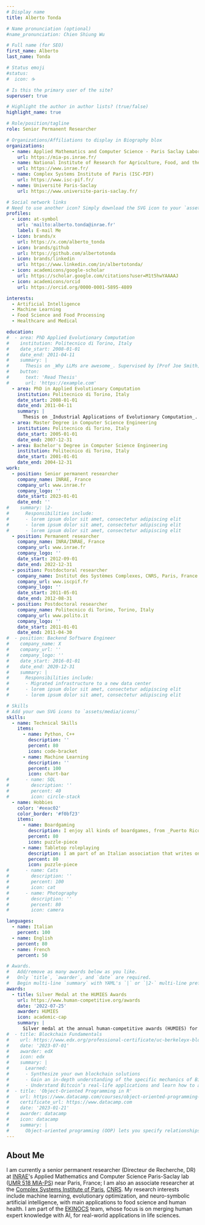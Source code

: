 ```yaml
---
# Display name
title: Alberto Tonda

# Name pronunciation (optional)
#name_pronunciation: Chien Shiung Wu

# Full name (for SEO)
first_name: Alberto
last_name: Tonda

# Status emoji
#status:
#  icon: ☕️

# Is this the primary user of the site?
superuser: true

# Highlight the author in author lists? (true/false)
highlight_name: true

# Role/position/tagline
role: Senior Permanent Researcher

# Organizations/Affiliations to display in Biography blox
organizations:
  - name: Applied Mathematics and Computer Science - Paris Saclay Laboratory
    url: https://mia-ps.inrae.fr/ 
  - name: National Institute of Research for Agriculture, Food, and the Environment
    url: https://www.inrae.fr/
  - name: Complex Systems Institute of Paris (ISC-PIF)
    url: https://www.isc-pif.fr/
  - name: Université Paris-Saclay
    url: https://www.universite-paris-saclay.fr/

# Social network links
# Need to use another icon? Simply download the SVG icon to your `assets/media/icons/` folder.
profiles:
  - icon: at-symbol
    url: 'mailto:alberto.tonda@inrae.fr'
    label: E-mail Me
  - icon: brands/x
    url: https://x.com/alberto_tonda
  - icon: brands/github
    url: https://github.com/albertotonda
  - icon: brands/linkedin
    url: https://www.linkedin.com/in/albertotonda/
  - icon: academicons/google-scholar
    url: https://scholar.google.com/citations?user=M1t5hwYAAAAJ
  - icon: academicons/orcid
    url: https://orcid.org/0000-0001-5895-4809

interests:
  - Artificial Intelligence
  - Machine Learning
  - Food Science and Food Processing
  - Healthcare and Medical

education:
#  - area: PhD Applied Evolutionary Computation
#    institution: Politecnico di Torino, Italy
#    date_start: 2008-01-01
#    date_end: 2011-04-11
#    summary: |
#      Thesis on _Why LLMs are awesome_. Supervised by [Prof Joe Smith](https://example.com). Presented papers at 5 IEEE conferences with the contributions being published in 2 Springer journals.
#    button:
#      text: 'Read Thesis'
#      url: 'https://example.com'
  - area: PhD in Applied Evolutionary Computation
    institution: Politecnico di Torino, Italy
    date_start: 2008-01-01
    date_end: 2011-04-11
    summary: |
      Thesis on _Industrial Applications of Evolutionary Computation_. Supervised by [Prof. Giovanni Squillero](https://staff.polito.it/giovanni.squillero/).
  - area: Master Degree in Computer Science Engineering
    institution: Politecnico di Torino, Italy
    date_start: 2005-01-01
    date_end: 2007-12-31
  - area: Bachelor's Degree in Computer Science Engineering
    institution: Politecnico di Torino, Italy
    date_start: 2001-01-01
    date_end: 2004-12-31
work:
  - position: Senior permanent researcher
    company_name: INRAE, France
    company_url: www.inrae.fr
    company_logo: ''
    date_start: 2023-01-01
    date_end: ''
#    summary: |2-
#      Responsibilities include:
#      - lorem ipsum dolor sit amet, consectetur adipiscing elit
#      - lorem ipsum dolor sit amet, consectetur adipiscing elit
#      - lorem ipsum dolor sit amet, consectetur adipiscing elit
  - position: Permanent researcher
    company_name: INRA/INRAE, France
    company_url: www.inrae.fr
    company_logo: ''
    date_start: 2012-09-01
    date_end: 2022-12-31
  - position: Postdoctoral researcher
    company_name: Institut des Systèmes Complexes, CNRS, Paris, France
    company_url: www.iscpif.fr
    company_logo: ''
    date_start: 2011-05-01
    date_end: 2012-08-31
  - position: Postdoctoral researcher
    company_name: Politecnico di Torino, Torino, Italy
    company_url: www.polito.it
    company_logo: ''
    date_start: 2011-01-01
    date_end: 2011-04-30
#  - position: Backend Software Engineer
#    company_name: X
#    company_url: ''
#    company_logo: ''
#    date_start: 2016-01-01
#    date_end: 2020-12-31
#    summary: |
#      Responsibilities include:
#      - Migrated infrastructure to a new data center
#      - lorem ipsum dolor sit amet, consectetur adipiscing elit
#      - lorem ipsum dolor sit amet, consectetur adipiscing elit

# Skills
# Add your own SVG icons to `assets/media/icons/`
skills:
  - name: Technical Skills
    items:
      - name: Python, C++
        description: ''
        percent: 80
        icon: code-bracket
      - name: Machine Learning
        description: ''
        percent: 100
        icon: chart-bar
#      - name: SQL
#        description: ''
#        percent: 40
#        icon: circle-stack
  - name: Hobbies
    color: '#eeac02'
    color_border: '#f0bf23'
    items:
      - name: Boardgaming
        description: I enjoy all kinds of boardgames, from _Puerto Rico_ to _Spirit Island_.
        percent: 80
        icon: puzzle-piece
      - name: Tabletop roleplaying
        description: I am part of an Italian association that writes one-shot adventures for Dungeons&Dragons and other game systems. Take a look at our website, [https://www.gruppochimera.it](https://www.gruppochimera.it)
        percent: 80
        icon: puzzle-piece
#      - name: Cats
#        description: ''
#        percent: 100
#        icon: cat
#      - name: Photography
#        description: ''
#        percent: 80
#        icon: camera

languages:
  - name: Italian
    percent: 100
  - name: English
    percent: 80
  - name: French
    percent: 50

# Awards.
#   Add/remove as many awards below as you like.
#   Only `title`, `awarder`, and `date` are required.
#   Begin multi-line `summary` with YAML's `|` or `|2-` multi-line prefix and indent 2 spaces below.
awards:
  - title: Silver Medal at the HUMIES Awards
    url: https://www.human-competitive.org/awards
    date: '2022-07-25'
    awarder: HUMIES
    icon: academic-cap
    summary: |
      Silver medal at the annual human-competitive awards (HUMIES) for the development of a machine learning approach able to automatically discover primers for viruses.
#  - title: Blockchain Fundamentals
#    url: https://www.edx.org/professional-certificate/uc-berkeleyx-blockchain-fundamentals
#    date: '2023-07-01'
#    awarder: edX
#    icon: edx
#    summary: |
#      Learned:
#      - Synthesize your own blockchain solutions
#      - Gain an in-depth understanding of the specific mechanics of Bitcoin
#      - Understand Bitcoin’s real-life applications and learn how to attack and destroy Bitcoin, Ethereum, smart contracts and Dapps, and alternatives to Bitcoin’s Proof-of-Work consensus algorithm
#  - title: 'Object-Oriented Programming in R'
#    url: https://www.datacamp.com/courses/object-oriented-programming-with-s3-and-r6-in-r
#    certificate_url: https://www.datacamp.com
#    date: '2023-01-21'
#    awarder: datacamp
#    icon: datacamp
#    summary: |
#      Object-oriented programming (OOP) lets you specify relationships between functions and the objects that they can act on, helping you manage complexity in your code. This is an intermediate level course, providing an introduction to OOP, using the S3 and R6 systems. S3 is a great day-to-day R programming tool that simplifies some of the functions that you write. R6 is especially useful for industry-specific analyses, working with web APIs, and building GUIs.
---
```


## About Me

I am currently a senior permanent researcher (Directeur de Recherche, DR) at [INRAE](https://www.inrae.fr)'s Applied Mathematics and Computer Science Paris-Saclay lab ([UMR 518 MIA-PS](https://mia-ps.inrae.fr/)) near Paris, France; I am also an associate researcher at the [Complex Systems Institute of Paris](https://www.iscpif.fr), [CNRS](https://www.cnrs.fr/en). My research interests include machine learning, evolutionary optimization, and neuro-symbolic artificial intelligence, with main applications to food science and human health. I am part of the [EKINOCS](https://mia-ps.inrae.fr/ekinocs) team, whose focus is on merging human expert knowledge with AI, for real-world applications in life sciences.
